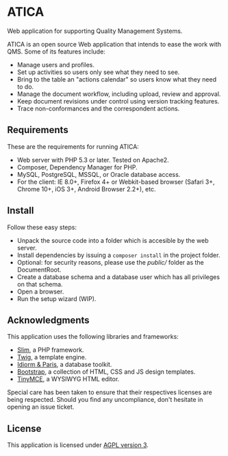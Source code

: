 # ATICA

Web application for supporting Quality Management Systems.

ATICA is an open source Web application that intends to ease the work with QMS. Some of its features include:

  * Manage users and profiles.
  * Set up activities so users only see what they need to see.
  * Bring to the table an "actions calendar" so users know what they need to do.
  * Manage the document workflow, including upload, review and approval.
  * Keep document revisions under control using version tracking features.
  * Trace non-conformances and the correspondent actions.
  
## Requirements
These are the requirements for running ATICA:

  * Web server with PHP 5.3 or later. Tested on Apache2.
  * Composer, Dependency Manager for PHP.
  * MySQL, PostgreSQL, MSSQL, or Oracle database access.
  * For the client: IE 8.0+, Firefox 4+ or Webkit-based browser (Safari 3+, Chrome 10+, iOS 3+, Android Browser 2.2+), etc.

## Install
Follow these easy steps:

  * Unpack the source code into a folder which is accesible by the web server.
  * Install dependencies by issuing a `composer install` in the project folder.
  * Optional: for security reasons, please use the *public/* folder as the DocumentRoot.
  * Create a database schema and a database user which has all privileges on that schema.
  * Open a browser.
  * Run the setup wizard (WIP).

## Acknowledgments
This application uses the following libraries and frameworks:

  * [Slim], a PHP framework.
  * [Twig], a template engine.
  * [Idiorm & Paris], a database toolkit.
  * [Bootstrap], a collection of HTML, CSS and JS design templates.
  * [TinyMCE], a WYSIWYG HTML editor.

Special care has been taken to ensure that their respectives licenses are being respected. Should you find any uncompliance, don't hesitate
in opening an issue ticket.

## License
This application is licensed under [AGPL version 3].

[TinyMCE]: http://www.tinymce.com/index.php
[Slim]: http://www.slimframework.com/
[Idiorm & Paris]: http://j4mie.github.io/idiormandparis/
[Bootstrap]: http://getbootstrap.com/
[Twig]: http://twig.sensiolabs.org/
[AGPL version 3]: http://www.gnu.org/licenses/agpl.htmlu.org/licenses/agpl.html
